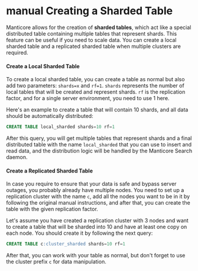 # manual Creating a Sharded Table

Manticore allows for the creation of **sharded tables**, which act like a special distributed table containing multiple tables that represent shards. This feature can be useful if you need to scale data. You can create a local sharded table and a replicated sharded table when multiple clusters are required.

#### Create a Local Sharded Table

To create a local sharded table, you can create a table as normal but also add two parameters: `shards=x` and `rf=1`. `shards` represents the number of local tables that will be created and represent shards. `rf` is the replication factor, and for a single server environment, you need to use 1 here.

Here's an example to create a table that will contain 10 shards, and all data should be automatically distributed:

```sql
CREATE TABLE local_sharded shards=10 rf=1
```

After this query, you will get multiple tables that represent shards and a final distributed table with the name `local_sharded` that you can use to insert and read data, and the distribution logic will be handled by the Manticore Search daemon.

#### Create a Replicated Sharded Table

In case you require to ensure that your data is safe and bypass server outages, you probably already have multiple nodes. You need to set up a replication cluster with the name `c`, add all the nodes you want to be in it by following the original manual instructions, and after that, you can create the table with the given replication factor.

Let's assume you have created a replication cluster with 3 nodes and want to create a table that will be sharded into 10 and have at least one copy on each node. You should create it by following the next query:

```sql
CREATE TABLE c:cluster_sharded shards=10 rf=1
```

After that, you can work with your table as normal, but don't forget to use the cluster prefix `c` for data manipulation.

<!-- proofread -->

